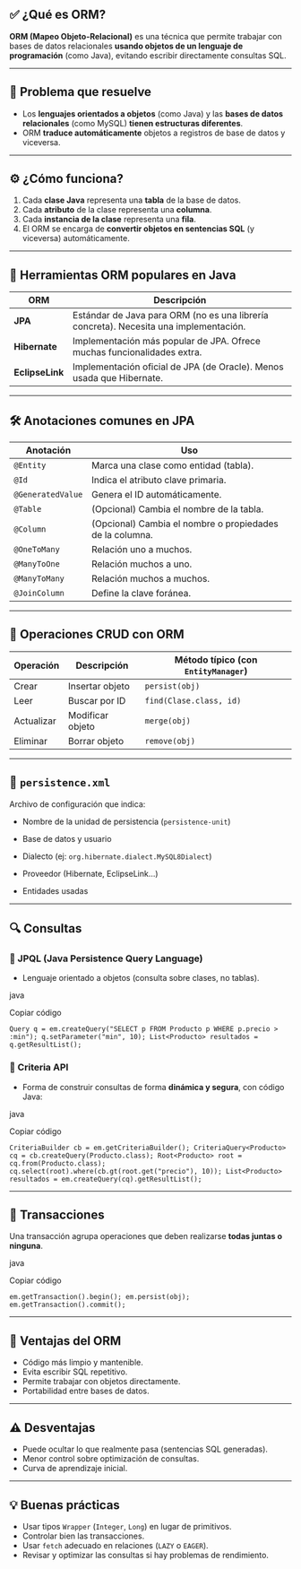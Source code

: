 ## ✅ ¿Qué es ORM?

**ORM (Mapeo Objeto-Relacional)** es una técnica que permite trabajar con bases de datos relacionales **usando objetos de un lenguaje de programación** (como Java), evitando escribir directamente consultas SQL.

---

## 🧱 Problema que resuelve

- Los **lenguajes orientados a objetos** (como Java) y las **bases de datos relacionales** (como MySQL) **tienen estructuras diferentes**.
- ORM **traduce automáticamente** objetos a registros de base de datos y viceversa.

---

## ⚙️ ¿Cómo funciona?

1. Cada **clase Java** representa una **tabla** de la base de datos.
2. Cada **atributo** de la clase representa una **columna**.
3. Cada **instancia de la clase** representa una **fila**.
4. El ORM se encarga de **convertir objetos en sentencias SQL** (y viceversa) automáticamente.

---

## 🔧 Herramientas ORM populares en Java

| ORM             | Descripción                                                                           |
| --------------- | ------------------------------------------------------------------------------------- |
| **JPA**         | Estándar de Java para ORM (no es una librería concreta). Necesita una implementación. |
| **Hibernate**   | Implementación más popular de JPA. Ofrece muchas funcionalidades extra.               |
| **EclipseLink** | Implementación oficial de JPA (de Oracle). Menos usada que Hibernate.                 |

---

## 🛠️ Anotaciones comunes en JPA

| Anotación         | Uso                                                      |
| ----------------- | -------------------------------------------------------- |
| `@Entity`         | Marca una clase como entidad (tabla).                    |
| `@Id`             | Indica el atributo clave primaria.                       |
| `@GeneratedValue` | Genera el ID automáticamente.                            |
| `@Table`          | (Opcional) Cambia el nombre de la tabla.                 |
| `@Column`         | (Opcional) Cambia el nombre o propiedades de la columna. |
| `@OneToMany`      | Relación uno a muchos.                                   |
| `@ManyToOne`      | Relación muchos a uno.                                   |
| `@ManyToMany`     | Relación muchos a muchos.                                |
| `@JoinColumn`     | Define la clave foránea.                                 |

---

## 🔁 Operaciones CRUD con ORM

| Operación  | Descripción      | Método típico (con `EntityManager`) |
| ---------- | ---------------- | ----------------------------------- |
| Crear      | Insertar objeto  | `persist(obj)`                      |
| Leer       | Buscar por ID    | `find(Clase.class, id)`             |
| Actualizar | Modificar objeto | `merge(obj)`                        |
| Eliminar   | Borrar objeto    | `remove(obj)`                       |

---

## 📄 `persistence.xml`

Archivo de configuración que indica:

- Nombre de la unidad de persistencia (`persistence-unit`)
    
- Base de datos y usuario
    
- Dialecto (ej: `org.hibernate.dialect.MySQL8Dialect`)
    
- Proveedor (Hibernate, EclipseLink…)
    
- Entidades usadas
    

---

## 🔍 Consultas

### 🔸 JPQL (Java Persistence Query Language)

- Lenguaje orientado a objetos (consulta sobre clases, no tablas).
    

java

Copiar código

`Query q = em.createQuery("SELECT p FROM Producto p WHERE p.precio > :min"); q.setParameter("min", 10); List<Producto> resultados = q.getResultList();`

### 🔸 Criteria API

- Forma de construir consultas de forma **dinámica y segura**, con código Java:
    

java

Copiar código

`CriteriaBuilder cb = em.getCriteriaBuilder(); CriteriaQuery<Producto> cq = cb.createQuery(Producto.class); Root<Producto> root = cq.from(Producto.class); cq.select(root).where(cb.gt(root.get("precio"), 10)); List<Producto> resultados = em.createQuery(cq).getResultList();`

---

## 🔐 Transacciones

Una transacción agrupa operaciones que deben realizarse **todas juntas o ninguna**.

java

Copiar código

`em.getTransaction().begin(); em.persist(obj); em.getTransaction().commit();`

---

## 📌 Ventajas del ORM

- Código más limpio y mantenible.
- Evita escribir SQL repetitivo.
- Permite trabajar con objetos directamente.
- Portabilidad entre bases de datos.

---

## ⚠️ Desventajas

- Puede ocultar lo que realmente pasa (sentencias SQL generadas).
- Menor control sobre optimización de consultas.
- Curva de aprendizaje inicial.

---

## 💡 Buenas prácticas

- Usar tipos `Wrapper` (`Integer`, `Long`) en lugar de primitivos.
- Controlar bien las transacciones.
- Usar `fetch` adecuado en relaciones (`LAZY` o `EAGER`).
- Revisar y optimizar las consultas si hay problemas de rendimiento.